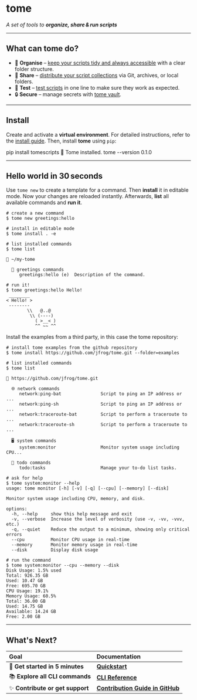 # tome

<p class="tagline-highlight"><em>A set of tools to <strong>organize, share & run scripts</strong></em></p>

---

## What can tome do?

- 📂 **Organise** – [keep your scripts tidy and always
  accessible](overview/quickstart.md) with a clear folder structure.
- 🤝 **Share** – [distribute your script collections](guides/share.md) via Git,
  archives, or local folders.
- 🧪 **Test** – [test scripts](guides/testing.md) in one line to make sure they
  work as expected.
- 🔒 **Secure** – manage secrets with [tome vault](guides/features/vault.md).

---

## Install

Create and activate a **virtual environment**. For detailed instructions, refer
to the [install guide](overview/installing.md). Then, install **tome** using `pip`:

<div class="termy" data-termynal>
<span data-ty="input">pip install tomescripts</span>
<span data-ty>🎉  Tome installed.</span>
<span data-ty="input">tome --version</span>
<span data-ty>0.1.0</span>
</div>

---

## Hello world in 30 seconds

Use `tome new` to create a template for a command. Then **install** it in
editable mode. Now your changes are reloaded instantly. Afterwards, **list** all
available commands and **run it**.

```console
# create a new command
$ tome new greetings:hello

# install in editable mode
$ tome install . -e

# list installed commands
$ tome list

📖 ~/my-tome

  🌲 greetings commands
     greetings:hello (e)  Description of the command.

# run it!
$ tome greetings:hello Hello!
 ________
< Hello! >
 --------
        \\   @..@
         \\ (----)
           ( >__< )
           ^^ ~~ ^^
```

Install the examples from a third party, in this case the tome repository:

```console
# install tome examples from the github repository
$ tome install https://github.com/jfrog/tome.git --folder=examples

# list installed commands
$ tome list

📖 https://github.com/jfrog/tome.git

  🌐 network commands
     network:ping-bat               Script to ping an IP address or ...
     network:ping-sh                Script to ping an IP address or ...
     network:traceroute-bat         Script to perform a traceroute to ...
     network:traceroute-sh          Script to perform a traceroute to ...

  🖥️ system commands
     system:monitor                 Monitor system usage including CPU...

  📝 todo commands
     todo:tasks                     Manage your to-do list tasks.

# ask for help
$ tome system:monitor --help
usage: tome monitor [-h] [-v] [-q] [--cpu] [--memory] [--disk]

Monitor system usage including CPU, memory, and disk.

options:
  -h, --help     show this help message and exit
  -v, --verbose  Increase the level of verbosity (use -v, -vv, -vvv, etc.)
  -q, --quiet    Reduce the output to a minimum, showing only critical errors
  --cpu          Monitor CPU usage in real-time
  --memory       Monitor memory usage in real-time
  --disk         Display disk usage

# run the command
$ tome system:monitor --cpu --memory --disk
Disk Usage: 1.5% used
Total: 926.35 GB
Used: 10.47 GB
Free: 695.70 GB
CPU Usage: 19.1%
Memory Usage: 60.5%
Total: 36.00 GB
Used: 14.75 GB
Available: 14.24 GB
Free: 2.00 GB
```

---

## What's Next?

| Goal                               | Documentation                                                              |
| :--------------------------------- | :------------------------------------------------------------------------- |
| 🚀 **Get started in 5 minutes** | **[Quickstart](overview/quickstart.md)** |
| 📚 **Explore all CLI commands** | **[CLI Reference](reference/cli.md)** |
| ✨ **Contribute or get support** | **[Contribution Guide in GitHub](https://github.com/jfrog/tome/blob/main/CONTRIBUTING.md)** |
